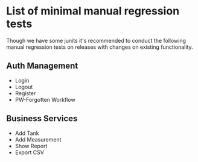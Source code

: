 # List of minimal manual regression tests

Though we have some junits it's recommended to conduct 
the following manual regression tests on releases with changes 
on existing functionality.

## Auth Management

- Login
- Logout
- Register
- PW-Forgotten Workflow

## Business Services

- Add Tank
- Add Measurement
- Show Report
- Export CSV
